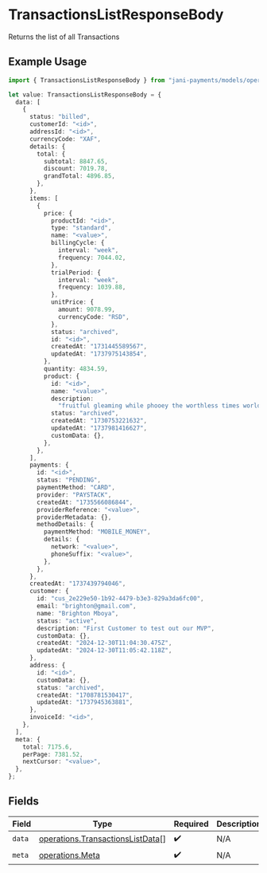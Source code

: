 # TransactionsListResponseBody

Returns the list of all Transactions

## Example Usage

```typescript
import { TransactionsListResponseBody } from "jani-payments/models/operations";

let value: TransactionsListResponseBody = {
  data: [
    {
      status: "billed",
      customerId: "<id>",
      addressId: "<id>",
      currencyCode: "XAF",
      details: {
        total: {
          subtotal: 8847.65,
          discount: 7019.78,
          grandTotal: 4896.85,
        },
      },
      items: [
        {
          price: {
            productId: "<id>",
            type: "standard",
            name: "<value>",
            billingCycle: {
              interval: "week",
              frequency: 7044.02,
            },
            trialPeriod: {
              interval: "week",
              frequency: 1039.88,
            },
            unitPrice: {
              amount: 9078.99,
              currencyCode: "RSD",
            },
            status: "archived",
            id: "<id>",
            createdAt: "1731445589567",
            updatedAt: "1737975143854",
          },
          quantity: 4834.59,
          product: {
            id: "<id>",
            name: "<value>",
            description:
              "fruitful gleaming while phooey the worthless times worldly hover nimble",
            status: "archived",
            createdAt: "1730753221632",
            updatedAt: "1737981416627",
            customData: {},
          },
        },
      ],
      payments: {
        id: "<id>",
        status: "PENDING",
        paymentMethod: "CARD",
        provider: "PAYSTACK",
        createdAt: "1735566086844",
        providerReference: "<value>",
        providerMetadata: {},
        methodDetails: {
          paymentMethod: "MOBILE_MONEY",
          details: {
            network: "<value>",
            phoneSuffix: "<value>",
          },
        },
      },
      createdAt: "1737439794046",
      customer: {
        id: "cus_2e229e50-1b92-4479-b3e3-829a3da6fc00",
        email: "brighton@gmail.com",
        name: "Brighton Mboya",
        status: "active",
        description: "First Customer to test out our MVP",
        customData: {},
        createdAt: "2024-12-30T11:04:30.475Z",
        updatedAt: "2024-12-30T11:05:42.118Z",
      },
      address: {
        id: "<id>",
        customData: {},
        status: "archived",
        createdAt: "1708781530417",
        updatedAt: "1737945363881",
      },
      invoiceId: "<id>",
    },
  ],
  meta: {
    total: 7175.6,
    perPage: 7381.52,
    nextCursor: "<value>",
  },
};
```

## Fields

| Field                                                                                | Type                                                                                 | Required                                                                             | Description                                                                          |
| ------------------------------------------------------------------------------------ | ------------------------------------------------------------------------------------ | ------------------------------------------------------------------------------------ | ------------------------------------------------------------------------------------ |
| `data`                                                                               | [operations.TransactionsListData](../../models/operations/transactionslistdata.md)[] | :heavy_check_mark:                                                                   | N/A                                                                                  |
| `meta`                                                                               | [operations.Meta](../../models/operations/meta.md)                                   | :heavy_check_mark:                                                                   | N/A                                                                                  |